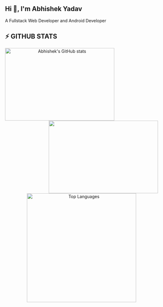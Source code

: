<h2>Hi 👋, I'm Abhishek Yadav</h1>
<p>A Fullstack Web Developer and Android Developer</p>
<h2> ⚡ GITHUB STATS </h2>
<div align=center>
<a href="http://www.github.com/aura-zero"><img align="left" width=360 height=240 src="https://github-readme-stats.vercel.app/api?username=aura-zero&show_icons=true&hide=&count_private=true&title_color=10b981&text_color=ffffff&icon_color=3382ed&bg_color=1f2335&hide_border=true&locale=en" alt="Abhishek's GitHub stats" /></a>

<a href="http://www.github.com/aura-zero"><img align="right" width=360 height=240 src="https://github-readme-streak-stats.herokuapp.com/?user=aura-zero&stroke=ffffff&background=1f2335&ring=10b981&fire=10b981&currStreakNum=ffffff&currStreakLabel=10b981&sideNums=ffffff&sideLabels=ffffff&dates=ffffff&hide_border=true" /></a>

<a href="https://github.com/aura-zero" align="center"><img width=360  align="center" src="https://github-readme-stats-salesp07.vercel.app/api/top-langs/?username=aura-zero&&bg_color=1f2335&hide=HTML&langs_count=9&layout=compact&theme=react&border_radius=9&size_weight=0.5&count_weight=0.5&exclude_repo=github-readme-stats&hide_border=true" alt="Top Languages" /></a>
</div>
